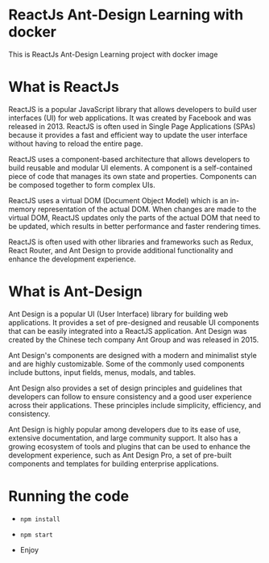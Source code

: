 # ReactJs Ant-Design Learning with docker
This is ReactJs Ant-Design Learning project with docker image

# What is ReactJs

ReactJS is a popular JavaScript library that allows developers to build user interfaces (UI) for web applications. It was created by Facebook and was released in 2013. ReactJS is often used in Single Page Applications (SPAs) because it provides a fast and efficient way to update the user interface without having to reload the entire page.

ReactJS uses a component-based architecture that allows developers to build reusable and modular UI elements. A component is a self-contained piece of code that manages its own state and properties. Components can be composed together to form complex UIs.

ReactJS uses a virtual DOM (Document Object Model) which is an in-memory representation of the actual DOM. When changes are made to the virtual DOM, ReactJS updates only the parts of the actual DOM that need to be updated, which results in better performance and faster rendering times.

ReactJS is often used with other libraries and frameworks such as Redux, React Router, and Ant Design to provide additional functionality and enhance the development experience.

# What is Ant-Design

Ant Design is a popular UI (User Interface) library for building web applications. It provides a set of pre-designed and reusable UI components that can be easily integrated into a ReactJS application. Ant Design was created by the Chinese tech company Ant Group and was released in 2015.

Ant Design's components are designed with a modern and minimalist style and are highly customizable. Some of the commonly used components include buttons, input fields, menus, modals, and tables.

Ant Design also provides a set of design principles and guidelines that developers can follow to ensure consistency and a good user experience across their applications. These principles include simplicity, efficiency, and consistency.

Ant Design is highly popular among developers due to its ease of use, extensive documentation, and large community support. It also has a growing ecosystem of tools and plugins that can be used to enhance the development experience, such as Ant Design Pro, a set of pre-built components and templates for building enterprise applications.

# Running the code

- ```npm install```

- ```npm start```

- Enjoy
